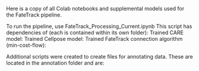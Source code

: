 Here is a copy of all Colab notebooks and supplemental models used for the FateTrack pipeline.

To run the pipeline, use
FateTrack_Processing_Current.ipynb
This script has dependencies of (each is contained within its own folder):
Trained CARE model:
Trained Cellpose model:
Trained FateTrack connection algorithm (min-cost-flow):

Additional scripts were created to create files for annotating data. These are located in the annotation folder and are:
